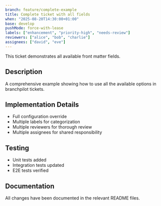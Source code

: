```yaml
---
branch: feature/complete-example
title: Complete ticket with all fields
when: "2025-08-20T14:30:00+01:00"
base: develop
pushMode: force-with-lease
labels: ["enhancement", "priority-high", "needs-review"]
reviewers: ["alice", "bob", "charlie"]
assignees: ["david", "eve"]
---
```


This ticket demonstrates all available front matter fields.

## Description

A comprehensive example showing how to use all the available options in branchpilot tickets.

## Implementation Details

- Full configuration override
- Multiple labels for categorization
- Multiple reviewers for thorough review
- Multiple assignees for shared responsibility

## Testing

- Unit tests added
- Integration tests updated
- E2E tests verified

## Documentation

All changes have been documented in the relevant README files.
